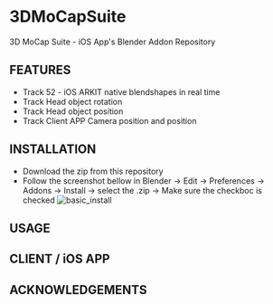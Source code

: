 # 3DMoCapSuite
3D MoCap Suite - iOS App's Blender Addon Repository

## FEATURES

* Track 52 - iOS ARKIT native blendshapes in real time
* Track Head object rotation 
* Track Head object position
* Track Client APP Camera position and position

## INSTALLATION

* Download the zip from this repository
* Follow the screenshot bellow in Blender -> Edit -> Preferences -> Addons -> Install -> select the .zip -> Make sure the checkboc is checked
![basic_install](https://user-images.githubusercontent.com/31888418/168494888-5729e649-5470-430f-a990-cf2a811f055c.png)

## USAGE


## CLIENT / iOS APP


## ACKNOWLEDGEMENTS
